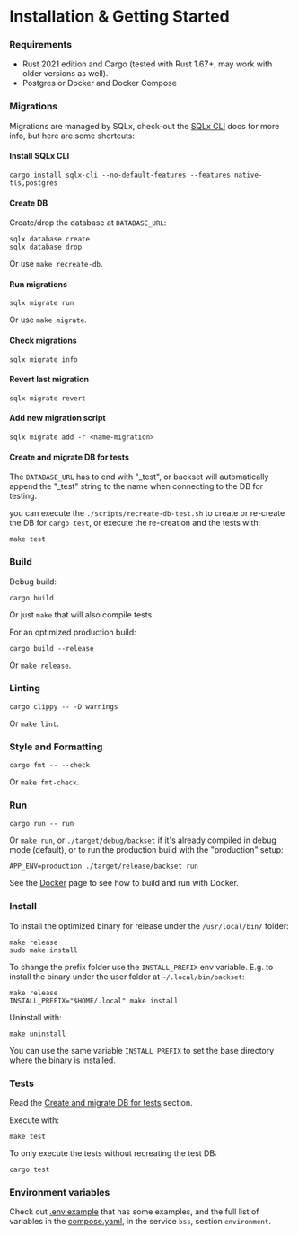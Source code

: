 # Installation & Getting Started

### Requirements

- Rust 2021 edition and Cargo (tested with Rust 1.67+, may work with older versions as well).
- Postgres or Docker and Docker Compose

### Migrations

Migrations are managed by SQLx, check-out the
[SQLx CLI](https://github.com/launchbadge/sqlx/blob/main/sqlx-cli/README.md) docs
for more info, but here are some shortcuts:

#### Install SQLx CLI

```shell
cargo install sqlx-cli --no-default-features --features native-tls,postgres
```

#### Create DB

Create/drop the database at `DATABASE_URL`:

```shell
sqlx database create
sqlx database drop
```

Or use `make recreate-db`.

#### Run migrations

```shell
sqlx migrate run
```

Or use `make migrate`.

#### Check migrations

```shell
sqlx migrate info
```

#### Revert last migration

```shell
sqlx migrate revert
```

#### Add new migration script

```shell
sqlx migrate add -r <name-migration>
```


#### Create and migrate DB for tests

The `DATABASE_URL` has to end with "_test", or backset will automatically
append the "_test" string to the name when connecting to the DB for testing.

you can execute the `./scripts/recreate-db-test.sh` to create or re-create the
DB for `cargo test`, or execute the re-creation and the tests with:

```shell
make test
```

### Build

Debug build:

```shell
cargo build
```

Or just `make` that will also compile tests.

For an optimized production build:

```shell
cargo build --release
```

Or `make release`.

### Linting

```shell
cargo clippy -- -D warnings
```

Or `make lint`.

### Style and Formatting

```shell
cargo fmt -- --check
```

Or `make fmt-check`.

### Run

```shell
cargo run -- run
```

Or `make run`, or `./target/debug/backset` if it's already compiled in debug mode (default),
or to run the production build with the "production" setup:

```shell
APP_ENV=production ./target/release/backset run
```

See the [Docker](docker.md) page to see how to build and run with Docker.

### Install

To install the optimized binary for release under the `/usr/local/bin/` folder:

```shell
make release
sudo make install
```

To change the prefix folder use the `INSTALL_PREFIX` env variable. E.g. to
install the binary under the user folder at `~/.local/bin/backset`:

```shell
make release
INSTALL_PREFIX="$HOME/.local" make install
```

Uninstall with:

```shell
make uninstall
```

You can use the same variable `INSTALL_PREFIX` to set the base directory
where the binary is installed.

### Tests

Read the [Create and migrate DB for tests](#create-and-migrate-db-for-tests) section.

Execute with:

```shell
make test
```

To only execute the tests without recreating the test DB:

```shell
cargo test
```

### Environment variables

Check out [.env.example](../.env.example) that has some examples, and the full list
of variables in the [compose.yaml](../compose.yaml), in the service `bss`,
section `environment`.
